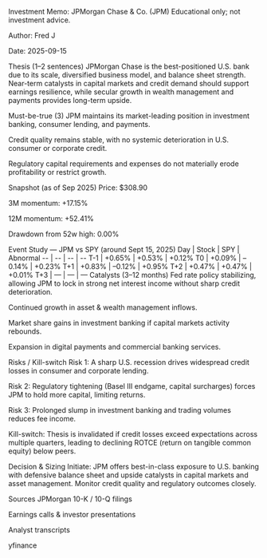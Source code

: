 Investment Memo: JPMorgan Chase & Co. (JPM)
Educational only; not investment advice.

Author: Fred J

Date: 2025-09-15

Thesis (1–2 sentences)
JPMorgan Chase is the best-positioned U.S. bank due to its scale, diversified business model, and balance sheet strength. Near-term catalysts in capital markets and credit demand should support earnings resilience, while secular growth in wealth management and payments provides long-term upside.

Must-be-true (3)
JPM maintains its market-leading position in investment banking, consumer lending, and payments.

Credit quality remains stable, with no systemic deterioration in U.S. consumer or corporate credit.

Regulatory capital requirements and expenses do not materially erode profitability or restrict growth.

Snapshot (as of Sep 2025)
Price: $308.90

3M momentum: +17.15%

12M momentum: +52.41%

Drawdown from 52w high: 0.00%

Event Study — JPM vs SPY (around Sept 15, 2025)
Day | Stock | SPY | Abnormal -- | -- | -- | -- T-1 | +0.65% | +0.53% | +0.12% T0 | +0.09% | –0.14% | +0.23% T+1 | +0.83% | –0.12% | +0.95% T+2 | +0.47% | +0.47% | +0.01% T+3 | — | — | —
Catalysts (3–12 months)
Fed rate policy stabilizing, allowing JPM to lock in strong net interest income without sharp credit deterioration.

Continued growth in asset & wealth management inflows.

Market share gains in investment banking if capital markets activity rebounds.

Expansion in digital payments and commercial banking services.

Risks / Kill-switch
Risk 1: A sharp U.S. recession drives widespread credit losses in consumer and corporate lending.

Risk 2: Regulatory tightening (Basel III endgame, capital surcharges) forces JPM to hold more capital, limiting returns.

Risk 3: Prolonged slump in investment banking and trading volumes reduces fee income.

Kill-switch: Thesis is invalidated if credit losses exceed expectations across multiple quarters, leading to declining ROTCE (return on tangible common equity) below peers.

Decision & Sizing
Initiate: JPM offers best-in-class exposure to U.S. banking with defensive balance sheet and upside catalysts in capital markets and asset management. Monitor credit quality and regulatory outcomes closely.

Sources
JPMorgan 10-K / 10-Q filings

Earnings calls & investor presentations

Analyst transcripts

yfinance

